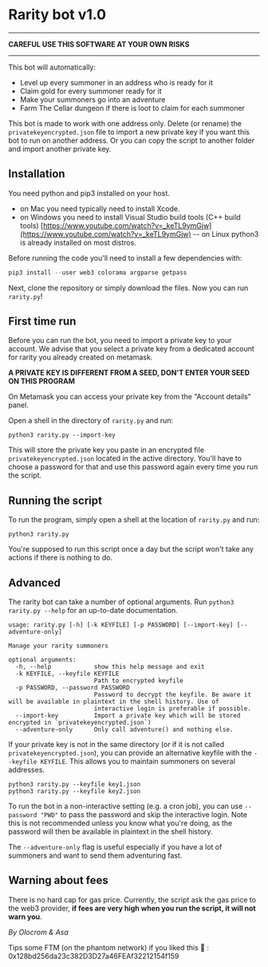 # Rarity bot v1.0

___________________________________________________

**CAREFUL USE THIS SOFTWARE AT YOUR OWN RISKS**

_____________________________________________________


This bot will automatically:

- Level up every summoner in an address who is ready for it
- Claim gold for every summoner ready for it
- Make your summoners go into an adventure
- Farm The Cellar dungeon if there is loot to claim for each summoner

This bot is made to work with one address only.  Delete (or rename) the `privatekeyencrypted.json` file to import a new private key if you want this bot to run on another address. Or you can copy the script to another folder and import another private key.

## Installation

You need python and pip3 installed on your host. 

- on Mac you need typically need to install Xcode.
- on Windows you need to install Visual Studio build tools (C++ build tools) [https://www.youtube.com/watch?v=_keTL9ymGjw](https://www.youtube.com/watch?v=_keTL9ymGjw)
-- on Linux python3 is already installed on most distros.

Before running the code you'll need to install a few dependencies with:

```powershell
pip3 install --user web3 colorama argparse getpass
```

Next, clone the repository or simply download the files. Now you can run `rarity.py`!

## First time run

Before you can run the bot, you need to import a private key to your account. We advise that you select a private key from a dedicated account for rarity you already created on metamask.

**A PRIVATE KEY IS DIFFERENT FROM A SEED, DON'T ENTER YOUR SEED ON THIS PROGRAM**

On Metamask you can access your private key from the "Account details" panel.

Open a shell in the directory of `rarity.py` and run:

```
python3 rarity.py --import-key
```

This will store the private key you paste in an encrypted file `privatekeyencrypted.json` located in the active directory. You'll have to choose a password for that and use this password again every time you run the script.

## Running the script

To run the program, simply open a shell at the location of `rarity.py` and run:

```
python3 rarity.py
```

You're supposed to run this script once a day but the script won't take any actions if there is nothing to do.

## Advanced

The rarity bot can take a number of optional arguments. Run `python3 rarity.py --help` for an up-to-date documentation.

```
usage: rarity.py [-h] [-k KEYFILE] [-p PASSWORD] [--import-key] [--adventure-only]

Manage your rarity summoners

optional arguments:
  -h, --help            show this help message and exit
  -k KEYFILE, --keyfile KEYFILE
                        Path to encrypted keyfile
  -p PASSWORD, --password PASSWORD
                        Password to decrypt the keyfile. Be aware it will be available in plaintext in the shell history. Use of
                        interactive login is preferable if possible.
  --import-key          Import a private key which will be stored encrypted in `privatekeyencrypted.json`)
  --adventure-only      Only call adventure() and nothing else.
```


If your private key is not in the same directory (or if it is not called `privatekeyencrypted.json`), you can provide an alternative keyfile with the `--keyfile KEYFILE`. This allows you to maintain summoners on several addresses.

```
python3 rarity.py --keyfile key1.json
python3 rarity.py --keyfile key2.json
```

To run the bot in a non-interactive setting (e.g. a cron job), you can use `--password "PWD"` to pass the password and skip the interactive login. Note this is not recommended unless you know what you're doing, as the password will then be available in plaintext in the shell history.

The `--adventure-only` flag is useful especially if you have a lot of summoners and want to send them adventuring fast.

## Warning about fees

There is no hard cap for gas price. Currently, the script ask the gas price to the web3 provider, **if fees are very high when you run the script, it will not warn you**.

*By Olocrom & Asa*

Tips some FTM (on the phantom network) if you liked this 🙂 : 0x128bd256da23c382D3D27a46FEAf32212154f159
